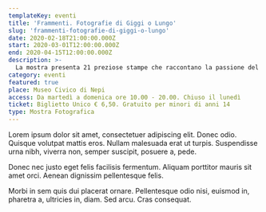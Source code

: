 ```yaml
---
templateKey: eventi
title: 'Frammenti. Fotografie di Giggi o Lungo'
slug: 'frammenti-fotografie-di-giggi-o-lungo'
date: 2020-02-18T21:00:00.000Z
start: 2020-03-01T12:00:00.000Z
end: 2020-04-15T12:00:00.000Z
description: >-
  La mostra presenta 21 preziose stampe che raccontano la passione del fotoreporter Stefano Cigada per l’archeologia e la sua ricerca di far “palpitare” le statue antiche.
category: eventi
featured: true
place: Museo Civico di Nepi
access: Da martedì a domenica ore 10.00 - 20.00. Chiuso il lunedì
ticket: Biglietto Unico € 6,50. Gratuito per minori di anni 14
type: Mostra Fotografica
---
```

Lorem ipsum dolor sit amet, consectetuer adipiscing elit. Donec odio. Quisque volutpat mattis eros. Nullam malesuada erat ut turpis. Suspendisse urna nibh, viverra non, semper suscipit, posuere a, pede.

Donec nec justo eget felis facilisis fermentum. Aliquam porttitor mauris sit amet orci. Aenean dignissim pellentesque felis.

Morbi in sem quis dui placerat ornare. Pellentesque odio nisi, euismod in, pharetra a, ultricies in, diam. Sed arcu. Cras consequat.